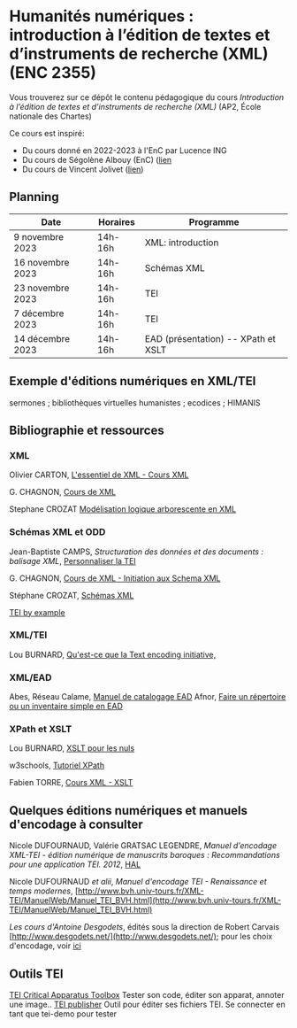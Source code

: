 
# Humanités numériques : introduction à l’édition de textes et d’instruments de recherche (XML) (ENC 2355)

Vous trouverez sur ce dépôt le contenu pédagogique du cours *Introduction à l’édition de textes et d’instruments de recherche (XML)* (AP2, École nationale des Chartes)  

Ce cours est inspiré:
- Du cours donné en 2022-2023 à l'EnC par Lucence ING
- Du cours de Ségolène Albouy (EnC) ([lien](https://github.com/Segolene-Albouy/XML-TEI_M2TNAH)
- Du cours de Vincent Jolivet ([lien](https://github.com/architexte/cours-TEI))

## Planning

| Date | Horaires | Programme |
| ---- | -------- | --------- |
| 9 novembre 2023  | 14h-16h | XML: introduction| 
| 16 novembre 2023 | 14h-16h | Schémas  XML |
| 23 novembre 2023 | 14h-16h | TEI    |
| 7 décembre 2023     | 14h-16h  | TEI |
| 14 décembre 2023     | 14h-16h  | EAD (présentation) -- XPath et XSLT |



## Exemple d'éditions numériques en XML/TEI

 sermones ; bibliothèques virtuelles humanistes ; ecodices ; HIMANIS

## Bibliographie et ressources 

### XML

Olivier CARTON, [L'essentiel de XML - Cours XML](https://www.irif.fr/~carton/Enseignement/XML/Cours/index.html)

G. CHAGNON, [Cours de XML](http://www.gchagnon.fr/cours/xml/index.html)

Stephane CROZAT [Modélisation logique arborescente en XML](https://stph.scenari-community.org/bdd/bdx1.pdf)

### Schémas XML et ODD

Jean-Baptiste CAMPS, *Structuration des données et des documents : balisage XML*, [Personnaliser la TEI](https://shs.hal.science/cel-01706530v1)

G. CHAGNON, [Cours de XML - Initiation aux Schema XML](http://www.gchagnon.fr/cours/xml/schema.html#gene)

Stéphane CROZAT, [Schémas XML](https://stph.scenari-community.org/doc/sch.pdf)

[TEI by example](\url{https://teibyexample.org/exist/tutorials/TBED08v00.htm\#selecting})

### XML/TEI


Lou BURNARD, [Qu'est-ce que la Text encoding initiative,](https://books.openedition.org/oep/1297)

### XML/EAD


Abes, Réseau Calame, [Manuel de catalogage EAD](https://documentation.abes.fr/aidecalamespro/ManuelDeCatalogage.pdf)
Afnor, [Faire un répertoire ou un inventaire simple en EAD](https://www.enssib.fr/bibliotheque-numerique/documents/62240-faire-un-repertoire-ou-un-inventaire-simple-en-ead-description-archivistique-encodee.pdf)

### XPath et XSLT

Lou BURNARD, [XSLT pour les nuls](http://www.bvh.univ-tours.fr/actualites/2012.01_stage_tei/12.01.24_xslt-intro_LBurnard.pdf)

w3schools, [Tutoriel XPath](https://www.w3schools.com/xml/xpath_intro.asp)

Fabien TORRE, [Cours XML - XSLT](https://fabien-torre.fr/Enseignement/Cours/XML/xslt.php)

## Quelques éditions numériques  et manuels d'encodage à consulter

Nicole DUFOURNAUD, Valérie GRATSAC LEGENDRE, *Manuel d’encodage XML-TEI - édition numérique de manuscrits baroques : Recommandations pour une application TEI. 2012*, [HAL](https://hal.science/hal-00718043/document)

Nicole DUFOURNAUD *et alii*, *Manuel d'encodage TEI - Renaissance et temps modernes*, [http://www.bvh.univ-tours.fr/XML-TEI/ManuelWeb/Manuel_TEI_BVH.html](http://www.bvh.univ-tours.fr/XML-TEI/ManuelWeb/Manuel_TEI_BVH.html)

*Les cours d'Antoine Desgodets*, édités sous la direction de Robert Carvais [http://www.desgodets.net/](http://www.desgodets.net/); pour les choix d'encodage, voir [ici](http://www.desgodets.net/edition-des-cours/model)




## Outils TEI


[TEI Critical Apparatus Toolbox](http://teicat.huma-num.fr/) Tester son code, éditer son apparat, annoter une image..
[TEI publisher](https://teipublisher.com/exist/apps/tei-publisher/index.html) Outil pour éditer ses fichiers TEI. Se connecter en tant que tei-demo pour tester

